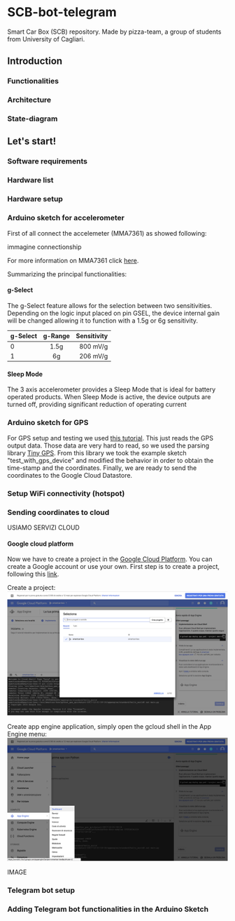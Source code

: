 # SCB-bot-telegram
Smart Car Box (SCB) repository. Made by pizza-team, a group of students from University of Cagliari.

## Introduction

### Functionalities

### Architecture

### State-diagram

## Let's start!

### Software requirements

### Hardware list

### Hardware setup

### Arduino sketch for accelerometer
First of all connect the accelemeter (MMA7361) as showed following:

immagine connectionship

For more information on MMA7361 click [here](https://www.nxp.com/docs/en/data-sheet/MMA7361L.pdf).

Summarizing the principal functionalities:

#### g-Select
The g-Select feature allows for the selection between two
sensitivities. Depending on the logic input placed on pin GSEL,
the device internal gain will be changed allowing it to function
with a 1.5g or 6g sensitivity.

| g-Select        | g-Range           | Sensitivity  |
| ----------------|:-----------------:| ------------:|
|       0         |       1.5g        | 800 mV/g     |
|       1         |        6g         | 206 mV/g     |

#### Sleep Mode
The 3 axis accelerometer provides a Sleep Mode that is
ideal for battery operated products. When Sleep Mode is
active, the device outputs are turned off, providing significant
reduction of operating current

### Arduino sketch for GPS

For GPS setup and testing we used [this tutorial](http://www.ayomaonline.com/iot/gy-gps6mv2-neo6mv2-neo-6m-gps-module-with-arduino-usb-ttl/). This just reads the GPS output data. Those data are very hard to read, so we used the parsing library [Tiny GPS](https://github.com/mikalhart/TinyGPS). From this library we took the example sketch "test_with_gps_device" and modified the behavior in order to obtain the time-stamp and the coordinates. Finally, we are ready to send the coordinates to the Google Cloud Datastore.

### Setup WiFi connectivity (hotspot)



### Sending coordinates to cloud

USIAMO SERVIZI CLOUD

#### Google cloud platform
Now we have to create a project in the [Google Cloud Platform](https://cloud.google.com). You can create a Google account or use your own. First step is to create a project, following this [link](https://console.cloud.google.com). 

Create a project: 
![alt text](https://github.com/Maupin1991/SCB-bot-telegram/blob/master/images/create_project.png "Create Project")

Create app engine application, simply open the gcloud shell in the App Engine menu:
![alt text](https://github.com/Maupin1991/SCB-bot-telegram/blob/master/images/app_engine.png "Create Project")

IMAGE





### Telegram bot setup

### Adding Telegram bot functionalities in the Arduino Sketch
